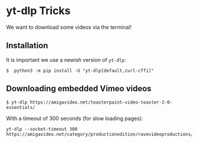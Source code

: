 # yt-dlp Tricks

We want to download some videos via the terminal!

## Installation

It is important we use a newish version of `yt-dlp`:

```
$  python3 -m pip install -U "yt-dlp[default,curl-cffi]"
```

## Downloading embedded Vimeo videos

```
$ yt-dlp https://amigavideo.net/toasterpaint-video-toaster-2-0-essentials/
```

With a timeout of 300 seconds (for slow loading pages):

```
yt-dlp --socket-timeout 300 https://amigavideo.net/category/productionedition/ravevideoproductions/
```